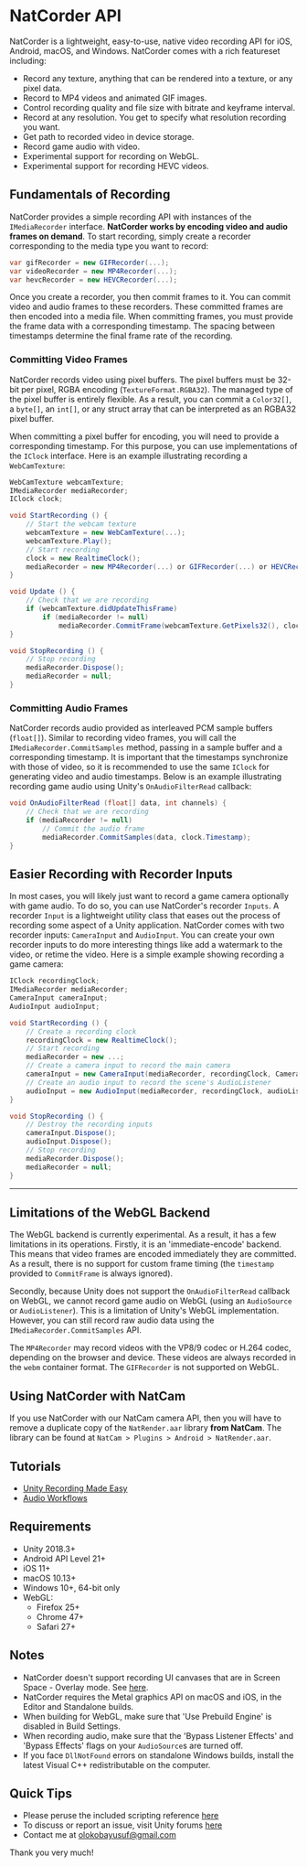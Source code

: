 # NatCorder API
NatCorder is a lightweight, easy-to-use, native video recording API for iOS, Android, macOS, and Windows. NatCorder comes with a rich featureset including:
+ Record any texture, anything that can be rendered into a texture, or any pixel data.
+ Record to MP4 videos and animated GIF images.
+ Control recording quality and file size with bitrate and keyframe interval.
+ Record at any resolution. You get to specify what resolution recording you want.
+ Get path to recorded video in device storage.
+ Record game audio with video.
+ Experimental support for recording on WebGL.
+ Experimental support for recording HEVC videos.

## Fundamentals of Recording
NatCorder provides a simple recording API with instances of the `IMediaRecorder` interface. **NatCorder works by encoding video and audio frames on demand**. To start recording, simply create a recorder corresponding to the media type you want to record:
```csharp
var gifRecorder = new GIFRecorder(...);
var videoRecorder = new MP4Recorder(...);
var hevcRecorder = new HEVCRecorder(...);
```

Once you create a recorder, you then commit frames to it. You can commit video and audio frames to these recorders. These committed frames are then encoded into a media file. When committing frames, you must provide the frame data with a corresponding timestamp. The spacing between timestamps determine the final frame rate of the recording.

### Committing Video Frames
NatCorder records video using pixel buffers. The pixel buffers must be 32-bit per pixel, RGBA encoding (`TextureFormat.RGBA32`). The managed type of the pixel buffer is entirely flexible. As a result, you can commit a `Color32[]`, a `byte[]`, an `int[]`, or any struct array that can be interpreted as an RGBA32 pixel buffer.

When committing a pixel buffer for encoding, you will need to provide a corresponding timestamp. For this purpose, you can use implementations of the `IClock` interface. Here is an example illustrating recording a `WebCamTexture`:
```csharp
WebCamTexture webcamTexture;
IMediaRecorder mediaRecorder;
IClock clock;

void StartRecording () {
    // Start the webcam texture
    webcamTexture = new WebCamTexture(...);
    webcamTexture.Play();
    // Start recording
    clock = new RealtimeClock();
    mediaRecorder = new MP4Recorder(...) or GIFRecorder(...) or HEVCRecorder(...);
}

void Update () {
    // Check that we are recording
    if (webcamTexture.didUpdateThisFrame)
        if (mediaRecorder != null)
            mediaRecorder.CommitFrame(webcamTexture.GetPixels32(), clock.Timestamp);  // Commit the frame to the recorder
}

void StopRecording () {
    // Stop recording
    mediaRecorder.Dispose();
    mediaRecorder = null;
}
```

### Committing Audio Frames
NatCorder records audio provided as interleaved PCM sample buffers (`float[]`). Similar to recording video frames, you will call the `IMediaRecorder.CommitSamples` method, passing in a sample buffer and a corresponding timestamp. It is important that the timestamps synchronize with those of video, so it is recommended to use the same `IClock` for generating video and audio timestamps. Below is an example illustrating recording game audio using Unity's `OnAudioFilterRead` callback:
```csharp
void OnAudioFilterRead (float[] data, int channels) {
    // Check that we are recording
    if (mediaRecorder != null)
        // Commit the audio frame
        mediaRecorder.CommitSamples(data, clock.Timestamp);
}
```

## Easier Recording with Recorder Inputs
In most cases, you will likely just want to record a game camera optionally with game audio. To do so, you can use NatCorder's recorder `Inputs`. A recorder `Input` is a lightweight utility class that eases out the process of recording some aspect of a Unity application. NatCorder comes with two recorder inputs: `CameraInput` and `AudioInput`. You can create your own recorder inputs to do more interesting things like add a watermark to the video, or retime the video. Here is a simple example showing recording a game camera:
```csharp
IClock recordingClock;
IMediaRecorder mediaRecorder;
CameraInput cameraInput;
AudioInput audioInput;

void StartRecording () {
    // Create a recording clock
    recordingClock = new RealtimeClock();
    // Start recording
    mediaRecorder = new ...;
    // Create a camera input to record the main camera
    cameraInput = new CameraInput(mediaRecorder, recordingClock, Camera.main);
    // Create an audio input to record the scene's AudioListener
    audioInput = new AudioInput(mediaRecorder, recordingClock, audioListener);
}

void StopRecording () {
    // Destroy the recording inputs
    cameraInput.Dispose();
    audioInput.Dispose();
    // Stop recording
    mediaRecorder.Dispose();
    mediaRecorder = null;
}
```

___

## Limitations of the WebGL Backend
The WebGL backend is currently experimental. As a result, it has a few limitations in its operations. Firstly, it is an 'immediate-encode' backend. This means that video frames are encoded immediately they are committed. As a result, there is no support for custom frame timing (the `timestamp` provided to `CommitFrame` is always ignored).

Secondly, because Unity does not support the `OnAudioFilterRead` callback on WebGL, we cannot record game audio on WebGL (using an `AudioSource` or `AudioListener`). This is a limitation of Unity's WebGL implementation. However, you can still record raw audio data using the `IMediaRecorder.CommitSamples` API.

The `MP4Recorder` may record videos with the VP8/9 codec or H.264 codec, depending on the browser and device. These videos are always recorded in the `webm` container format. The `GIFRecorder` is not supported on WebGL.

## Using NatCorder with NatCam
If you use NatCorder with our NatCam camera API, then you will have to remove a duplicate copy of the `NatRender.aar` library **from NatCam**. The library can be found at `NatCam > Plugins > Android > NatRender.aar`.

## Tutorials
- [Unity Recording Made Easy](https://medium.com/@olokobayusuf/natcorder-unity-recording-made-easy-f0fdee0b5055)
- [Audio Workflows](https://medium.com/@olokobayusuf/natcorder-tutorial-audio-workflows-1cfce15fb86a)

## Requirements
- Unity 2018.3+
- Android API Level 21+
- iOS 11+
- macOS 10.13+
- Windows 10+, 64-bit only
- WebGL:
    - Firefox 25+
    - Chrome 47+
    - Safari 27+

## Notes
- NatCorder doesn't support recording UI canvases that are in Screen Space - Overlay mode. See [here](https://forum.unity3d.com/threads/render-a-canvas-to-rendertexture.272754/#post-1804847).
- NatCorder requires the Metal graphics API on macOS and iOS, in the Editor and Standalone builds.
- When building for WebGL, make sure that 'Use Prebuild Engine' is disabled in Build Settings.
- When recording audio, make sure that the 'Bypass Listener Effects' and 'Bypass Effects' flags on your `AudioSource`s are turned off.
- If you face `DllNotFound` errors on standalone Windows builds, install the latest Visual C++ redistributable on the computer.

## Quick Tips
- Please peruse the included scripting reference [here](https://olokobayusuf.github.io/NatCorder-Docs/)
- To discuss or report an issue, visit Unity forums [here](https://forum.unity.com/threads/natcorder-video-recording-api.505146/)
- Contact me at [olokobayusuf@gmail.com](mailto:olokobayusuf@gmail.com)

Thank you very much!